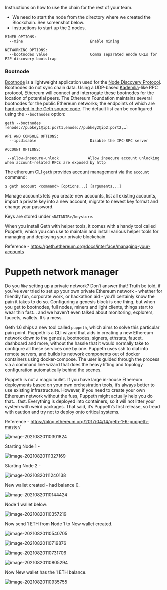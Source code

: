 





Instructions on how to use the chain for the rest of your team.

- We need to start the node from the directory where we created the Blockchain. See screenshot below.
- instructions to start up the 2 nodes.



```
MINER OPTIONS:
  --mine                              Enable mining
```

```
NETWORKING OPTIONS:
  --bootnodes value                   Comma separated enode URLs for P2P discovery bootstrap
```

### Bootnode

[Bootnode](https://github.com/ethereum/go-ethereum/wiki/Setting-up-private-network-or-local-cluster#setup-bootnode) is a lightweight application used for the [Node Discovery Protocol](https://github.com/ethereum/devp2p/blob/master/rlpx.md#node-discovery). Bootnodes do not sync chain data. Using a UDP-based [Kademlia](https://en.wikipedia.org/wiki/Kademlia)-like RPC protocol, Ethereum will connect and interrogate these bootnodes for the location of potential peers. The Ethereum Foundation maintains several bootnodes for the public Ethereum networks; the endpoints of which are [hard-coded in the Geth source code](https://github.com/ethereum/go-ethereum/blob/master/params/bootnodes.go). The default list can be configured using the `--bootnodes` option:

```
geth --bootnodes [enode://pubkey1@ip1:port1,enode://pubkey2@ip2:port2,…]
```



```
API AND CONSOLE OPTIONS:
  --ipcdisable                        Disable the IPC-RPC server
```



```
ACCOUNT OPTIONS:
```

```
 --allow-insecure-unlock             Allow insecure account unlocking when account-related RPCs are exposed by http
```



The ethereum CLI `geth` provides account management via the `account` command:

```
$ geth account <command> [options...] [arguments...]
```

Manage accounts lets you create new accounts, list all existing accounts, import a private key into a new account, migrate to newest key format and change your password.

Keys are stored under `<DATADIR>/keystore`. 

When you install Geth with helper tools, it comes with a handy tool called Puppeth, which you can use to maintain and install various helper tools for managing and deploying your private blockchain.

Reference - https://geth.ethereum.org/docs/interface/managing-your-accounts





# Puppeth network manager

Do you *like* setting up a private network? Don’t answer that! Truth be told, if you’ve ever tried to set up your own private Ethereum network - whether for friendly fun, corporate work, or hackathon aid - you’ll certainly know the pain it takes to do so. Configuring a genesis block is one thing, but when you get to bootnodes, full nodes, miners and light clients, things start to wear thin fast… and we haven’t even talked about monitoring, explorers, faucets, wallets. It’s a mess.

Geth 1.6 ships a new tool called `puppeth`, which aims to solve this particular pain point. Puppeth is a CLI wizard that aids in creating a new Ethereum network down to the genesis, bootnodes, signers, ethstats, faucet, dashboard and more, without the hassle that it would normally take to configure all these services one by one. Puppeth uses ssh to dial into remote servers, and builds its network components out of docker containers using docker-compose. The user is guided through the process via a command line wizard that does the heavy lifting and topology configuration automatically behind the scenes.

Puppeth is not a magic bullet. If you have large in-house Ethereum deployments based on your own orchestration tools, it’s always better to use existing infrastructure. However, if you need to create your own Ethereum network without the fuss, Puppeth might actually help you do that… fast. Everything is deployed into containers, so it will not litter your system with weird packages. That said, it’s Puppeth’s first release, so tread with caution and try not to deploy onto critical systems.

Reference - https://blog.ethereum.org/2017/04/14/geth-1-6-puppeth-master/



![image-20210820110301824](C:\Users\chakravartiraghavan\AppData\Roaming\Typora\typora-user-images\image-20210820110301824.png)





Starting Node 1 - 

![image-20210820111327169](C:\Users\chakravartiraghavan\AppData\Roaming\Typora\typora-user-images\image-20210820111327169.png)





Starting Node 2 - 

![image-20210820111240138](C:\Users\chakravartiraghavan\AppData\Roaming\Typora\typora-user-images\image-20210820111240138.png)











New wallet created - had balance 0.



![image-20210820110144424](C:\Users\chakravartiraghavan\AppData\Roaming\Typora\typora-user-images\image-20210820110144424.png)





Node 1 wallet below: 

![image-20210820110357219](C:\Users\chakravartiraghavan\AppData\Roaming\Typora\typora-user-images\image-20210820110357219.png)





Now send 1 ETH from Node 1 to New wallet created.

![image-20210820110540705](C:\Users\chakravartiraghavan\AppData\Roaming\Typora\typora-user-images\image-20210820110540705.png)







![image-20210820110719876](C:\Users\chakravartiraghavan\AppData\Roaming\Typora\typora-user-images\image-20210820110719876.png)









![image-20210820110731706](C:\Users\chakravartiraghavan\AppData\Roaming\Typora\typora-user-images\image-20210820110731706.png)





![image-20210820110805294](C:\Users\chakravartiraghavan\AppData\Roaming\Typora\typora-user-images\image-20210820110805294.png)







Now New wallet has the 1 ETH balance.

![image-20210820110935755](C:\Users\chakravartiraghavan\AppData\Roaming\Typora\typora-user-images\image-20210820110935755.png)















